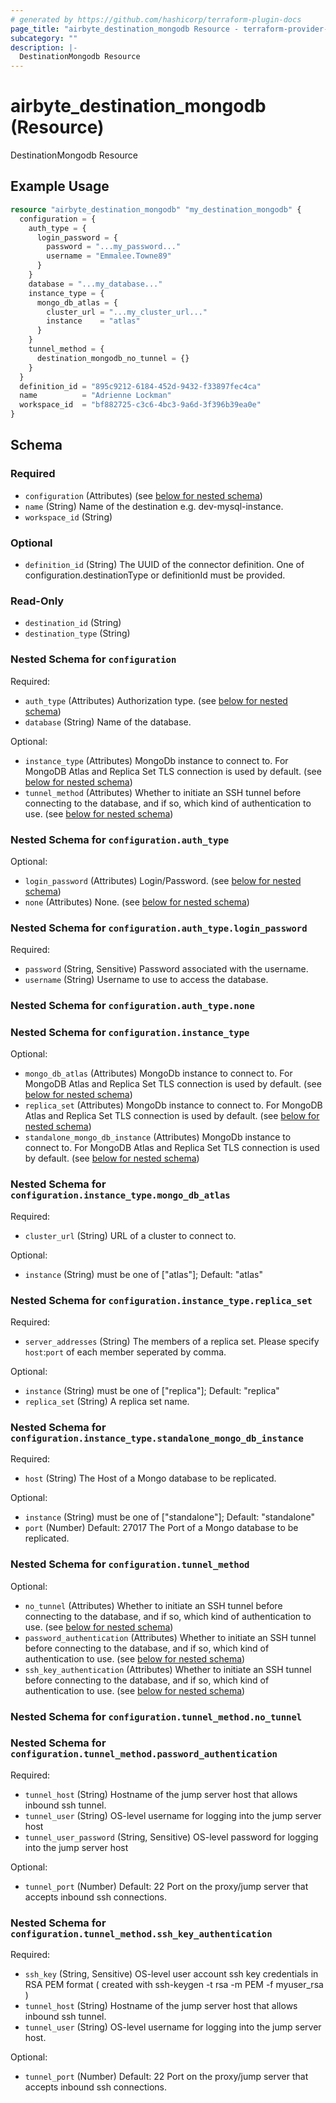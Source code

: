 ```yaml
---
# generated by https://github.com/hashicorp/terraform-plugin-docs
page_title: "airbyte_destination_mongodb Resource - terraform-provider-airbyte"
subcategory: ""
description: |-
  DestinationMongodb Resource
---
```


# airbyte_destination_mongodb (Resource)

DestinationMongodb Resource

## Example Usage

```terraform
resource "airbyte_destination_mongodb" "my_destination_mongodb" {
  configuration = {
    auth_type = {
      login_password = {
        password = "...my_password..."
        username = "Emmalee.Towne89"
      }
    }
    database = "...my_database..."
    instance_type = {
      mongo_db_atlas = {
        cluster_url = "...my_cluster_url..."
        instance    = "atlas"
      }
    }
    tunnel_method = {
      destination_mongodb_no_tunnel = {}
    }
  }
  definition_id = "895c9212-6184-452d-9432-f33897fec4ca"
  name          = "Adrienne Lockman"
  workspace_id  = "bf882725-c3c6-4bc3-9a6d-3f396b39ea0e"
}
```

<!-- schema generated by tfplugindocs -->
## Schema

### Required

- `configuration` (Attributes) (see [below for nested schema](#nestedatt--configuration))
- `name` (String) Name of the destination e.g. dev-mysql-instance.
- `workspace_id` (String)

### Optional

- `definition_id` (String) The UUID of the connector definition. One of configuration.destinationType or definitionId must be provided.

### Read-Only

- `destination_id` (String)
- `destination_type` (String)

<a id="nestedatt--configuration"></a>
### Nested Schema for `configuration`

Required:

- `auth_type` (Attributes) Authorization type. (see [below for nested schema](#nestedatt--configuration--auth_type))
- `database` (String) Name of the database.

Optional:

- `instance_type` (Attributes) MongoDb instance to connect to. For MongoDB Atlas and Replica Set TLS connection is used by default. (see [below for nested schema](#nestedatt--configuration--instance_type))
- `tunnel_method` (Attributes) Whether to initiate an SSH tunnel before connecting to the database, and if so, which kind of authentication to use. (see [below for nested schema](#nestedatt--configuration--tunnel_method))

<a id="nestedatt--configuration--auth_type"></a>
### Nested Schema for `configuration.auth_type`

Optional:

- `login_password` (Attributes) Login/Password. (see [below for nested schema](#nestedatt--configuration--auth_type--login_password))
- `none` (Attributes) None. (see [below for nested schema](#nestedatt--configuration--auth_type--none))

<a id="nestedatt--configuration--auth_type--login_password"></a>
### Nested Schema for `configuration.auth_type.login_password`

Required:

- `password` (String, Sensitive) Password associated with the username.
- `username` (String) Username to use to access the database.


<a id="nestedatt--configuration--auth_type--none"></a>
### Nested Schema for `configuration.auth_type.none`



<a id="nestedatt--configuration--instance_type"></a>
### Nested Schema for `configuration.instance_type`

Optional:

- `mongo_db_atlas` (Attributes) MongoDb instance to connect to. For MongoDB Atlas and Replica Set TLS connection is used by default. (see [below for nested schema](#nestedatt--configuration--instance_type--mongo_db_atlas))
- `replica_set` (Attributes) MongoDb instance to connect to. For MongoDB Atlas and Replica Set TLS connection is used by default. (see [below for nested schema](#nestedatt--configuration--instance_type--replica_set))
- `standalone_mongo_db_instance` (Attributes) MongoDb instance to connect to. For MongoDB Atlas and Replica Set TLS connection is used by default. (see [below for nested schema](#nestedatt--configuration--instance_type--standalone_mongo_db_instance))

<a id="nestedatt--configuration--instance_type--mongo_db_atlas"></a>
### Nested Schema for `configuration.instance_type.mongo_db_atlas`

Required:

- `cluster_url` (String) URL of a cluster to connect to.

Optional:

- `instance` (String) must be one of ["atlas"]; Default: "atlas"


<a id="nestedatt--configuration--instance_type--replica_set"></a>
### Nested Schema for `configuration.instance_type.replica_set`

Required:

- `server_addresses` (String) The members of a replica set. Please specify `host`:`port` of each member seperated by comma.

Optional:

- `instance` (String) must be one of ["replica"]; Default: "replica"
- `replica_set` (String) A replica set name.


<a id="nestedatt--configuration--instance_type--standalone_mongo_db_instance"></a>
### Nested Schema for `configuration.instance_type.standalone_mongo_db_instance`

Required:

- `host` (String) The Host of a Mongo database to be replicated.

Optional:

- `instance` (String) must be one of ["standalone"]; Default: "standalone"
- `port` (Number) Default: 27017
The Port of a Mongo database to be replicated.



<a id="nestedatt--configuration--tunnel_method"></a>
### Nested Schema for `configuration.tunnel_method`

Optional:

- `no_tunnel` (Attributes) Whether to initiate an SSH tunnel before connecting to the database, and if so, which kind of authentication to use. (see [below for nested schema](#nestedatt--configuration--tunnel_method--no_tunnel))
- `password_authentication` (Attributes) Whether to initiate an SSH tunnel before connecting to the database, and if so, which kind of authentication to use. (see [below for nested schema](#nestedatt--configuration--tunnel_method--password_authentication))
- `ssh_key_authentication` (Attributes) Whether to initiate an SSH tunnel before connecting to the database, and if so, which kind of authentication to use. (see [below for nested schema](#nestedatt--configuration--tunnel_method--ssh_key_authentication))

<a id="nestedatt--configuration--tunnel_method--no_tunnel"></a>
### Nested Schema for `configuration.tunnel_method.no_tunnel`


<a id="nestedatt--configuration--tunnel_method--password_authentication"></a>
### Nested Schema for `configuration.tunnel_method.password_authentication`

Required:

- `tunnel_host` (String) Hostname of the jump server host that allows inbound ssh tunnel.
- `tunnel_user` (String) OS-level username for logging into the jump server host
- `tunnel_user_password` (String, Sensitive) OS-level password for logging into the jump server host

Optional:

- `tunnel_port` (Number) Default: 22
Port on the proxy/jump server that accepts inbound ssh connections.


<a id="nestedatt--configuration--tunnel_method--ssh_key_authentication"></a>
### Nested Schema for `configuration.tunnel_method.ssh_key_authentication`

Required:

- `ssh_key` (String, Sensitive) OS-level user account ssh key credentials in RSA PEM format ( created with ssh-keygen -t rsa -m PEM -f myuser_rsa )
- `tunnel_host` (String) Hostname of the jump server host that allows inbound ssh tunnel.
- `tunnel_user` (String) OS-level username for logging into the jump server host.

Optional:

- `tunnel_port` (Number) Default: 22
Port on the proxy/jump server that accepts inbound ssh connections.


